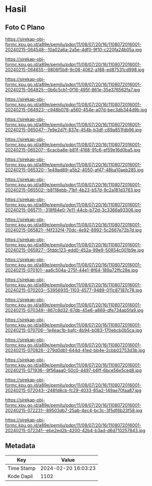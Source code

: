 # Hasil

## Foto C Plano

https://sirekap-obj-formc.kpu.go.id/a89e/pemilu/pdpr/11/08/07/20/16/1108072016001-20240215-064548--10a02a6a-2a5e-4df0-9f10-c220fa24b05a.jpg

https://sirekap-obj-formc.kpu.go.id/a89e/pemilu/pdpr/11/08/07/20/16/1108072016001-20240215-064655--9806f5b8-9c08-4062-a188-ed87531cd998.jpg

https://sirekap-obj-formc.kpu.go.id/a89e/pemilu/pdpr/11/08/07/20/16/1108072016001-20240215-064825--0b6c5cb1-0f16-495f-861e-35e376562fa7.jpg

https://sirekap-obj-formc.kpu.go.id/a89e/pemilu/pdpr/11/08/07/20/16/1108072016001-20240215-064923--c948b078-a560-454e-a07d-bec3db344d9b.jpg

https://sirekap-obj-formc.kpu.go.id/a89e/pemilu/pdpr/11/08/07/20/16/1108072016001-20240215-065047--7e9e2d7f-837e-454b-b3df-c89a851fdb96.jpg

https://sirekap-obj-formc.kpu.go.id/a89e/pemilu/pdpr/11/08/07/20/16/1108072016001-20240215-065207--6cacba8e-b81f-4168-91c6-ef59e16d0ba5.jpg

https://sirekap-obj-formc.kpu.go.id/a89e/pemilu/pdpr/11/08/07/20/16/1108072016001-20240215-065320--1e49ad89-a5b2-4050-af47-48ba10aeb285.jpg

https://sirekap-obj-formc.kpu.go.id/a89e/pemilu/pdpr/11/08/07/20/16/1108072016001-20240215-065502--b8118ebb-71bf-4b23-b57d-9c2a181d3763.jpg

https://sirekap-obj-formc.kpu.go.id/a89e/pemilu/pdpr/11/08/07/20/16/1108072016001-20240215-065711--318f84e0-7e11-44cb-b72d-3c3366a93306.jpg

https://sirekap-obj-formc.kpu.go.id/a89e/pemilu/pdpr/11/08/07/20/16/1108072016001-20240215-065821--f4f232f4-70dc-4e92-8992-5c2667e72b7d.jpg

https://sirekap-obj-formc.kpu.go.id/a89e/pemilu/pdpr/11/08/07/20/16/1108072016001-20240215-065927--5fddc123-edd0-452a-99e9-50854c001b9e.jpg

https://sirekap-obj-formc.kpu.go.id/a89e/pemilu/pdpr/11/08/07/20/16/1108072016001-20240215-070101--aa6c504a-275f-44e1-8f64-189a72ffc28e.jpg

https://sirekap-obj-formc.kpu.go.id/a89e/pemilu/pdpr/11/08/07/20/16/1108072016001-20240215-070203--53956935-1103-4577-9489-011c87187c78.jpg

https://sirekap-obj-formc.kpu.go.id/a89e/pemilu/pdpr/11/08/07/20/16/1108072016001-20240215-070349--867c8d32-67db-45e6-a869-dfe734ab5fa9.jpg

https://sirekap-obj-formc.kpu.go.id/a89e/pemilu/pdpr/11/08/07/20/16/1108072016001-20240215-070706--1e4eac1b-bafc-4b94-b083-170ebcb0b5ca.jpg

https://sirekap-obj-formc.kpu.go.id/a89e/pemilu/pdpr/11/08/07/20/16/1108072016001-20240215-070826--279d0db1-644d-41ed-bb4e-2cbb02753d3b.jpg

https://sirekap-obj-formc.kpu.go.id/a89e/pemilu/pdpr/11/08/07/20/16/1108072016001-20240215-071936--9f56aaa0-50c0-4497-b6ff-6bce56e5ced8.jpg

https://sirekap-obj-formc.kpu.go.id/a89e/pemilu/pdpr/11/08/07/20/16/1108072016001-20240215-072043--248fd8cb-fc29-4033-85a2-149ae70faa87.jpg

https://sirekap-obj-formc.kpu.go.id/a89e/pemilu/pdpr/11/08/07/20/16/1108072016001-20240215-072231--89503db7-25ab-4ec4-bc3c-3f5df6b23f58.jpg

https://sirekap-obj-formc.kpu.go.id/a89e/pemilu/pdpr/11/08/07/20/16/1108072016001-20240215-072341--ebe2ed2b-4200-42b4-b3ad-d6d710257843.jpg


## Metadata

| Key        | Value               |
| ---------- | ------------------- |
| Time Stamp | 2024-02-20 16:03:23 |
| Kode Dapil | 1102                |



